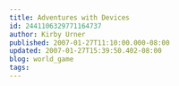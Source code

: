 ```yaml
---
title: Adventures with Devices
id: 2441106329771164737
author: Kirby Urner
published: 2007-01-27T11:10:00.000-08:00
updated: 2007-01-27T15:39:50.402-08:00
blog: world_game
tags: 
---
```


